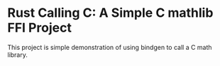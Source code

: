 # Rust Calling C: A Simple C mathlib FFI Project

This project is simple demonstration of using bindgen to call a C math library.
